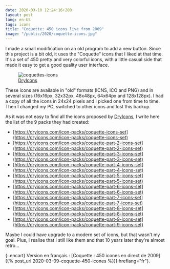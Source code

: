 ```yaml
---
date: 2020-03-10 12:24:16+200
layout: post
lang: en-US
tags: icons
title: "Coquette: 450 icons live from 2009"
image: "/public/2020/coquette-icons.jpg"
---
```


I made a small modification on an old program to add a new button. Since this project is a bit old, it uses the "Coquette" icons that I liked at that time. It's a set of 450 pretty and very colorful icons, with a little casual side that made it easy to get a good quality user interface.

<figure>
  <img src="{{ page.image }}" alt="coquettes-icons" />
  <figcaption>
    <a href="https://dryicons.com/">DryIcons</a>
  </figcaption>
</figure>

These icons are available in "old" formats (ICNS, ICO and PNG) and in several sizes (16x16px, 32x32px, 48x48px, 64x64px and 128x128px). I had a copy of all the icons in 24x24 pixels and I picked one from time to time. Then I changed my PC, switched to other icons and lost this backup.

As it was not easy to find all the icons proposed by [DryIcons](https://dryicons.com/), I write here the list of the 9 packs they had created:

* [https://dryicons.com/icon-packs/coquette-icons-set](https://dryicons.com/icon-packs/coquette-icons-set)
* [https://dryicons.com/icon-packs/coquette-part-2-icons-set](https://dryicons.com/icon-packs/coquette-part-2-icons-set)
* [https://dryicons.com/icon-packs/coquette-part-3-icons-set](https://dryicons.com/icon-packs/coquette-part-3-icons-set)
* [https://dryicons.com/icon-packs/coquette-part-4-icons-set](https://dryicons.com/icon-packs/coquette-part-4-icons-set)
* [https://dryicons.com/icon-packs/coquette-part-5-icons-set](https://dryicons.com/icon-packs/coquette-part-5-icons-set)
* [https://dryicons.com/icon-packs/coquette-part-6-icons-set](https://dryicons.com/icon-packs/coquette-part-6-icons-set)
* [https://dryicons.com/icon-packs/coquette-part-7-icons-set](https://dryicons.com/icon-packs/coquette-part-7-icons-set)
* [https://dryicons.com/icon-packs/coquette-part-8-icons-set](https://dryicons.com/icon-packs/coquette-part-8-icons-set)
* [https://dryicons.com/icon-packs/coquette-part-9-icons-set](https://dryicons.com/icon-packs/coquette-part-9-icons-set)

Maybe I could have upgrade to a modern set of icons, but that wasn't my goal. Plus, I realise that I still like them and that 10 years later they're almost retro...

{:.encart}
Version en français : [Coquette : 450 icones en direct de 2009]({% post_url 2020-03-09-coquette-450-icones %}){:hreflang="fr"}.
